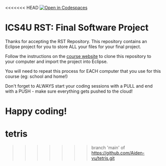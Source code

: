 <<<<<<< HEAD
[![Open in Codespaces](https://classroom.github.com/assets/launch-codespace-2972f46106e565e64193e422d61a12cf1da4916b45550586e14ef0a7c637dd04.svg)](https://classroom.github.com/open-in-codespaces?assignment_repo_id=19648536)
# ICS4U RST: Final Software Project

Thanks for accepting the RST Repository. This repository contains an Eclipse project for you to store ALL your files for your final project.

Follow the instructions on the [course website](https://mrsspindler.github.io/ICS4UC_Notes/4U_HTML_Files/Unit%201/Activity%201%20Developer%20Tools%20Eclipse%20JavaFX%20GitHub.html#CloneImport) to clone this repository to your computer and import the project into Eclipse.

You will need to repeat this process for EACH computer that you use for this course (eg: school and home!)

Don't forget to ALWAYS start your coding sessions with a PULL and end with a PUSH - make sure everything gets pushed to the cloud!

Happy coding!
=======
# tetris
>>>>>>> branch 'main' of https://github.com/Aiden-vu/tetris.git
